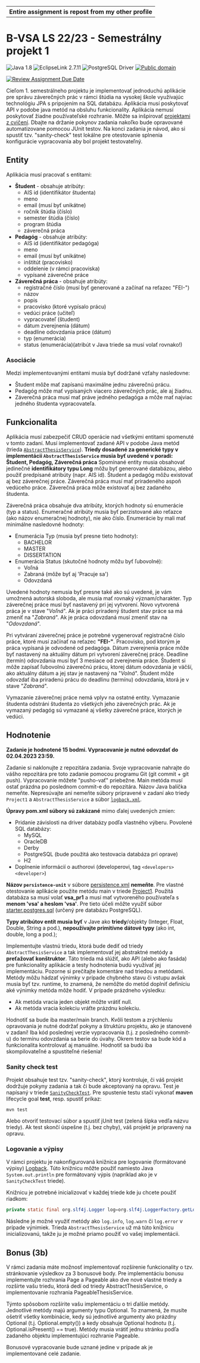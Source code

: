 

<table align="center">
  <tr>
    <th>Entire assignment is repost from my other profile</th>
  </tr>
</table>


# B-VSA LS 22/23 - Semestrálny projekt 1

![Java 1.8](https://img.shields.io/badge/Java-1.8-red)
![EclipseLink 2.7.11](https://img.shields.io/badge/EclipseLink-2.7.11-blue)
![PostgreSQL Driver](https://img.shields.io/badge/PostgreSQL-42.5.4-green)
[![Public domain](https://img.shields.io/badge/License-Unlicense-lightgray)](https://unlicense.org)


[![Review Assignment Due Date](https://classroom.github.com/assets/deadline-readme-button-8d59dc4de5201274e310e4c54b9627a8934c3b88527886e3b421487c677d23eb.svg)](https://classroom.github.com/a/1o1kSoBw)


Cieľom 1. semestrálneho projektu je implementovať jednoduchú aplikácie pre správu záverečných prác
v rámci štúdia na vysokej škole využívajúc technológiu JPA s pripojením na SQL databázu. Aplikácia musí poskytovať
API v podobe java metód na obsluhu funkcionality. Aplikácia nemusí poskytovať žiadne používateľské rozhranie. Môžte
sa inšpirovať [projektami z cvičení](https://github.com/Interes-Group/b-vsa-cvicenia). Dbajte na držanie pokynov
zadania nakoľko bude opravované automatizovane pomocou JUnit testov. Na konci zadania je návod, ako si spustiť tzv.
"sanity-check" test lokálne pre otestovanie splnenia konfigurácie vypracovania aby bol projekt testovateľný.

## Entity

Aplikácia musí pracovať s entitami:

- **Študent** - obsahuje atribúty:
    - AIS id (identifikátor študenta)
    - meno
    - email (musí byť unikátne)
    - ročník štúdia (číslo)
    - semester štúdia (číslo)
    - program štúdia
    - záverečná práca
- **Pedagóg** - obsahuje atribúty:
    - AIS id (identifikátor pedagóga)
    - meno
    - email (musí byť unikátne)
    - inštitút (pracovisko)
    - oddelenie (v rámci pracoviska)
    - vypísané záverečné práce
- **Záverečná práca** - obsahuje atribúty:
    - registračné číslo (musí byť generované a začínať na reťazec "FEI-")
    - názov
    - popis
    - pracovisko (ktoré vypísalo prácu)
    - vedúci práce (učiteľ)
    - vypracovateľ (študent)
    - dátum zverejnenia (dátum)
    - deadline odovzdania práce (dátum)
    - typ (enumerácia)
    - status (enumerácia)(atribút v Java triede sa musí volať rovnako!)

### Asociácie

Medzi implementovanými entitami musia byť dodržané vzťahy nasledovne:

- Študent môže mať zapísanú maximálne jednu záverečnú prácu.
- Pedagóg môže mať vypísaných viacero záverečných prác, ale aj žiadnu.
- Záverečná práca musí mať práve jedného pedagóga a môže mať najviac jedného študenta vypracovateľa.

## Funkcionalita

Aplikácia musí zabezpečiť CRUD operácie nad všetkými entitami spomenuté v tomto zadaní. Musí implementovať zadané API
v podobe Java metód (trieda [`AbstractThesisService`](src/main/java/sk/stuba/fei/uim/vsa/pr1/AbstractThesisService.java)).
**Triedy dosadené za generické typy v implementácii `AbstractThesisService` musia byť uvedené v poradí: Študent, Pedagóg, Záverečná práca**
Spomínané entity musia obsahovať jedinečné **identifikátory typu Long** môžu byť generované databázou, alebo použiť predpísané atribúty (napr. AIS id). 
Študent a pedagóg môžu existovať aj bez záverečnej práce. Záverečná práca musí mať priradeného aspoň vedúceho práce.
Záverečná práca môže existovať aj bez zadaného študenta.

Záverečná práca obsahuje dva atribúty, ktorých hodnoty sú enumerácie (typ a status). Enumeračné atribúty musia byť
perzistované ako reťazce (ako názov enumeračnej hodnoty), nie ako číslo. Enumerácie by mali mať minimálne nasledovné hodnoty:

- Enumerácia Typ (musia byť presne tieto hodnoty):
    - BACHELOR
    - MASTER
    - DISSERTATION
- Enumerácia Status (skutočné hodnoty môžu byť ľubovolné):
    - Voľná
    - Zabraná (môže byť aj 'Pracuje sa')
    - Odovzdaná

Uvedené hodnoty nemusia byť presne také ako sú uvedené, je vám umožnená autorská sloboda, ale musia mať rovnaký význam/charakter.
Typ záverečnej práce musí byť nastavený pri jej vytvorení. Novo vytvorená práca je v stave "_Voľná_". Ak je práci priradený študent
stav práce sa má zmeniť na "_Zabraná_". Ak je práca odovzdaná musí zmeniť stav na "_Odovzdaná_". 

Pri vytváraní záverečnej práce je potrebné vygenerovať registračné číslo práce, ktoré musí začínať na reťazec **"FEI-"**.
Pracovisko, pod ktorým je práca vypísaná je odvodené od pedagóga. Dátum zverejnenia práce môže byť nastavený na aktuálny dátum
pri vytvorení záverečnej práce. Deadline (termín) odovzdania musí byť 3 mesiace od zverejnenia práce. Študent si môže zapísať 
ľubovolnú záverečnú prácu, ktorej dátum odovzdania je väčší, ako aktuálny dátum a jej stav je nastavený na "_Volná_".
Študent môže odovzdať iba priradenú prácu do deadlinu (termínu) odovzdania, ktorá je v stave "_Zabraná_".

Vymazanie záverečnej práce nemá vplyv na ostatné entity. Vymazanie študenta odstráni študenta zo všetkých jeho záverečných
prác. Ak je vymazaný pedagóg sú vymazané aj všetky záverečné práce, ktorých je vedúci.

## Hodnotenie

**Zadanie je hodnotené 15 bodmi. Vypracovanie je nutné odovzdať do 02.04.2023 23:59.**

Zadanie si naklonujte z repozitára zadania. Svoje vypracovanie nahrajte do vášho repozitára pre toto zadanie pomocou
programu Git (git commit + git push). Vypracovanie môžete "pusho-vať" priebežne. Main metóda musí ostať prázdna po
poslednom commit-e do repozitára. Názov Java balíčka nemeňte. Nepresúvajte ani nemeňte súbory pripravené v zadaní ako
triedy `Project1` a `AbstractThesisService` a súbor [`logback.xml`](src/main/resources/logback.xml).

**Úpravy pom.xml súbory sú zakázané** mimo ďalej uvedených zmien:

- Pridanie závislosti na driver databázy podľa vlastného výberu. Povolené SQL databázy:
    - MySQL
    - OracleDB
    - Derby
    - PostgreSQL (bude použitá ako testovacia databáza pri oprave)
    - H2
- Doplnenie informácií o authorovi (developerovi, tag `<developers><developer>`)

**Názov `persistence-unit`** v súbore [persistence.xml](src/main/resources/META-INF/persistence.xml) **nemeňte**. Pre
vlastné otestovanie aplikácie použite metódu main v triede [Project1](src/main/java/sk/stuba/fei/uim/vsa/pr1/pr1/Project1.java).
Použitá databáza sa musí volať **vsa_pr1** a musí mať vytvoreného používateľa s **menom 'vsa' a heslom 'vsa'**. Pre
tieto účeli môžte využiť súbor [starter.postgres.sql](configs/starter.postgres.sql) (určený pre databázu PostgreSQL).

**Typy atribútov entít musia byť** v Jave ako **triedy**/objekty (Integer, Float, Double, String a pod.),
**nepoužívajte primitívne dátové typy** (ako int, double, long a pod.);

Implementujte vlastnú triedu, ktorá bude dediť od triedy `AbstractThesisService` a tak implementovať jej
abstraktné metódy a **preťažovať konštruktor**. Táto trieda má slúžiť, ako API (alebo ako fasáda) pre funkcionality aplikácie
a testy hodnotenia budú využívať jej implementáciu. Pozorne si prečítajte komentáre nad triedou a metódami.
Metódy môžu hádzať výnimky v prípade chybného stavu či vstupu avšak musia byť tzv. runtime, to znamená, že
nemôžte do metód doplniť definíciu aké výnimky metóda môže hodiť. V prípade prázdneho výsledku:

- Ak metóda vracia jeden objekt môžte vrátiť null.
- Ak metóda vracia kolekciu vráťte prázdnu kolekciu.

Hodnotiť sa bude iba master/main branch. Kvôli testom a zrýchleniu opravovania je nutné dodržať pokyny a štruktúru
projektu, ako je stanovené v zadaní! Iba kód poslednej verzie vypracovania (t.j. z posledného commit-u) do termínu
odovzdania sa berie do úvahy. Okrem testov sa bude kód a funkcionalita kontrolovať aj manuálne. Hodnotiť sa budú iba
skompilovateľné a spustiteľné riešenia!

### Sanity check test

Projekt obsahuje test tzv. "sanity-check", ktorý kontroluje, či váš projekt dodržuje pokyny zadania a tak či bude 
akceptovaný na opravu. Test je napísaný v triede [`SanityCheckTest`](src/test/java/sk/stuba/fei/uim/vsa/pr1/SanityCheckTest.java).
Pre spustenie testu stačí vykonať **maven** lifecycle goal **test**, resp. spustiť príkaz:

```shell
mvn test
```

Alebo otvoriť testovací súbor a spustiť jUnit test (zelená šípka vedľa názvu triedy). Ak test skončí úspešne (t.j. bez chyby),
váš projekt je pripravený na opravu.

### Logovanie a výpisy

V rámci projektu je nakonfigurovaná knižnica pre logovanie (formátované výpisy) [Logback](https://www.baeldung.com/logback). Túto knižnicu môžte použiť namiesto
Java `System.out.println` pre formátovaný výpis (napríklad ako je v `SanityCheckTest` triede).

Knižnicu je potrebné inicializovať v každej triede kde ju chcete použiť riadkom:

```Java
private static final org.slf4j.Logger log=org.slf4j.LoggerFactory.getLogger(<názov triedy ktorú treba logovať>.class);
```

Následne je možné využiť metódy ako `log.info`, `log.warn` či `log.error` v prípade výnimiek. Trieda `AbstractThesisService`
už má túto knižnicu inicializovanú, takže ju je možné priamo použiť vo vašej implementácii.

## Bonus (3b)

V rámci zadania máte možnosť implementovať rozšírenie funkcionality o tzv. stránkovanie výsledkov za 3 bonusové body.
Pre implementáciu bonusu implementujte rozhrania Page a Pageable ako dve nové vlastné triedy a rozšírte vašu triedu,
ktorá dedí od triedy AbstractThesisService, o implementovanie rozhrania PageableThesisService.

Týmto spôsobom rozšírite vašu implementáciu o tri ďalšie metódy. Jednotlivé metódy majú argumenty typu Optional.
To znamená, že musíte ošetriť všetky kombinácie, kedy sú jednotlivé argumenty ako prázdny Optional (t.j. Optional.empty())
a kedy obsahuje Optional hodnotu (t.j. Optional.isPresent() == true). Metódy musia vrátiť jednu stránku podľa zadaného
objektu implementujúci rozhranie Pageable.

Bonusové vypracovanie bude uznané jedine v prípade ak je implementované celé zadanie.
